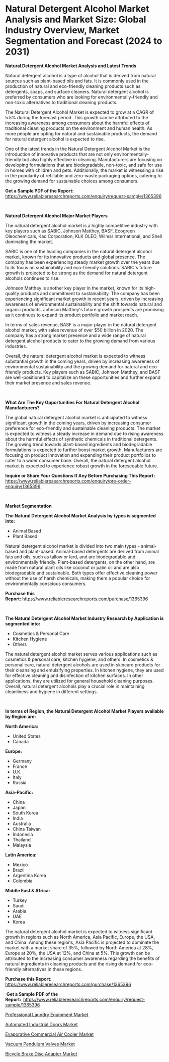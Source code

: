<p><h1>Natural Detergent Alcohol Market Analysis and Market Size: Global Industry Overview, Market Segmentation and Forecast (2024 to 2031)</h1></p><p><strong>Natural Detergent Alcohol Market Analysis and Latest Trends</strong></p>
<p><p>Natural detergent alcohol is a type of alcohol that is derived from natural sources such as plant-based oils and fats. It is commonly used in the production of natural and eco-friendly cleaning products such as detergents, soaps, and surface cleaners. Natural detergent alcohol is preferred by consumers who are looking for environmentally-friendly and non-toxic alternatives to traditional cleaning products.</p><p>The Natural Detergent Alcohol Market is expected to grow at a CAGR of 5.5% during the forecast period. This growth can be attributed to the increasing awareness among consumers about the harmful effects of traditional cleaning products on the environment and human health. As more people are opting for natural and sustainable products, the demand for natural detergent alcohol is expected to rise.</p><p>One of the latest trends in the Natural Detergent Alcohol Market is the introduction of innovative products that are not only environmentally-friendly but also highly effective in cleaning. Manufacturers are focusing on developing formulations that are biodegradable, non-toxic, and safe for use in homes with children and pets. Additionally, the market is witnessing a rise in the popularity of refillable and zero-waste packaging options, catering to the growing demand for sustainable choices among consumers.</p></p>
<p><strong>Get a Sample PDF of the Report:&nbsp;</strong> <a href="https://www.reliableresearchreports.com/enquiry/request-sample/1365396">https://www.reliableresearchreports.com/enquiry/request-sample/1365396</a></p>
<p>&nbsp;</p>
<p><strong>Natural Detergent Alcohol Major Market Players</strong></p>
<p><p>The natural detergent alcohol market is a highly competitive industry with key players such as SABIC, Johnson Matthey, BASF, Ecogreen Oleochemicals, Kao Corporation, KLK OLEO, Wilmar International, and Shell dominating the market.</p><p>SABIC is one of the leading companies in the natural detergent alcohol market, known for its innovative products and global presence. The company has been experiencing steady market growth over the years due to its focus on sustainability and eco-friendly solutions. SABIC's future growth is projected to be strong as the demand for natural detergent alcohols continues to rise.</p><p>Johnson Matthey is another key player in the market, known for its high-quality products and commitment to sustainability. The company has been experiencing significant market growth in recent years, driven by increasing awareness of environmental sustainability and the shift towards natural and organic products. Johnson Matthey's future growth prospects are promising as it continues to expand its product portfolio and market reach.</p><p>In terms of sales revenue, BASF is a major player in the natural detergent alcohol market, with sales revenue of over $50 billion in 2020. The company has a strong market presence and a wide range of natural detergent alcohol products to cater to the growing demand from various industries.</p><p>Overall, the natural detergent alcohol market is expected to witness substantial growth in the coming years, driven by increasing awareness of environmental sustainability and the growing demand for natural and eco-friendly products. Key players such as SABIC, Johnson Matthey, and BASF are well-positioned to capitalize on these opportunities and further expand their market presence and sales revenue.</p></p>
<p>&nbsp;</p>
<p><strong>What Are The Key Opportunities For Natural Detergent Alcohol Manufacturers?</strong></p>
<p><p>The global natural detergent alcohol market is anticipated to witness significant growth in the coming years, driven by increasing consumer preference for eco-friendly and sustainable cleaning products. The market is expected to witness a steady increase in demand due to rising awareness about the harmful effects of synthetic chemicals in traditional detergents. The growing trend towards plant-based ingredients and biodegradable formulations is expected to further boost market growth. Manufacturers are focusing on product innovation and expanding their product portfolios to cater to a wider consumer base. Overall, the natural detergent alcohol market is expected to experience robust growth in the foreseeable future.</p></p>
<p><strong>Inquire or Share Your Questions If Any Before Purchasing This Report:</strong> <a href="https://www.reliableresearchreports.com/enquiry/pre-order-enquiry/1365396">https://www.reliableresearchreports.com/enquiry/pre-order-enquiry/1365396</a></p>
<p>&nbsp;</p>
<p><strong>Market Segmentation</strong></p>
<p><strong>The Natural Detergent Alcohol Market Analysis by types is segmented into:</strong></p>
<p><ul><li>Animal Based</li><li>Plant Based</li></ul></p>
<p><p>Natural detergent alcohol market is divided into two main types - animal-based and plant-based. Animal-based detergents are derived from animal fats and oils, such as tallow or lard, and are biodegradable and environmentally friendly. Plant-based detergents, on the other hand, are made from natural plant oils like coconut or palm oil and are also biodegradable and sustainable. Both types offer effective cleaning power without the use of harsh chemicals, making them a popular choice for environmentally conscious consumers.</p></p>
<p><strong>Purchase this Report:&nbsp;</strong><a href="https://www.reliableresearchreports.com/purchase/1365396">https://www.reliableresearchreports.com/purchase/1365396</a></p>
<p>&nbsp;</p>
<p><strong>The Natural Detergent Alcohol Market Industry Research by Application is segmented into:</strong></p>
<p><ul><li>Cosmetics & Personal Care</li><li>Kitchen Hygiene</li><li>Others</li></ul></p>
<p><p>The natural detergent alcohol market serves various applications such as cosmetics & personal care, kitchen hygiene, and others. In cosmetics & personal care, natural detergent alcohols are used in skincare products for their cleansing and emulsifying properties. In kitchen hygiene, they are used for effective cleaning and disinfection of kitchen surfaces. In other applications, they are utilized for general household cleaning purposes. Overall, natural detergent alcohols play a crucial role in maintaining cleanliness and hygiene in different settings.</p></p>
<p>&nbsp;</p>
<p><strong>In terms of Region, the Natural Detergent Alcohol Market Players available by Region are:</strong></p>
<p>
    <p> <strong> North America: </strong>
        <ul>
            <li>United States</li>
            <li>Canada</li>
        </ul>
        </p> 
    <p> <strong> Europe: </strong>
        <ul>
            <li>Germany</li>
            <li>France</li>
            <li>U.K.</li>
            <li>Italy</li>
            <li>Russia</li>
        </ul>
        </p> 
    <p> <strong> Asia-Pacific: </strong>
        <ul>
            <li>China</li>
            <li>Japan</li>
            <li>South Korea</li>
            <li>India</li>
            <li>Australia</li>
            <li>China Taiwan</li>
            <li>Indonesia</li>
            <li>Thailand</li>
            <li>Malaysia</li>
        </ul>
        </p> 
    <p> <strong> Latin America: </strong>
        <ul>
            <li>Mexico</li>
            <li>Brazil</li>
            <li>Argentina Korea</li>
            <li>Colombia</li>
        </ul>
        </p> 
    <p> <strong> Middle East & Africa: </strong>
        <ul>
            <li>Turkey</li>
            <li>Saudi</li>
            <li>Arabia</li>
            <li>UAE</li>
            <li>Korea</li>
        </ul>
    </p>
    </p>
<p><p>The natural detergent alcohol market is expected to witness significant growth in regions such as North America, Asia Pacific, Europe, the USA, and China. Among these regions, Asia Pacific is projected to dominate the market with a market share of 35%, followed by North America at 28%, Europe at 20%, the USA at 12%, and China at 5%. This growth can be attributed to the increasing consumer awareness regarding the benefits of natural ingredients in cleaning products and the rising demand for eco-friendly alternatives in these regions.</p></p>
<p><strong>Purchase this Report: </strong><a href="https://www.reliableresearchreports.com/purchase/1365396">https://www.reliableresearchreports.com/purchase/1365396</a></p>
<p>&nbsp;<strong>Get a Sample PDF of the Report:&nbsp;&nbsp;</strong><a href="https://www.reliableresearchreports.com/enquiry/request-sample/1365396">https://www.reliableresearchreports.com/enquiry/request-sample/1365396</a></p>
<p><strong></strong></p>
<p><p><a href="https://github.com/sougarounis/Market-Research-Report-List-1/blob/main/professional-laundry-equipment-market.md">Professional Laundry Equipment Market</a></p><p><a href="https://medium.com/@shirleygreene26/automated-industrial-doors-market-size-and-market-trends-complete-industry-overview-2024-to-2031-5406fa3daada">Automated Industrial Doors Market</a></p><p><a href="https://medium.com/@samanthamason1930/evaporative-commercial-air-cooler-market-outlook-industry-overview-and-forecast-2024-to-2031-b919b4b6c817">Evaporative Commercial Air Cooler Market</a></p><p><a href="https://medium.com/@samanthamason1930/vacuum-pendulum-valves-market-the-key-to-successful-business-strategy-forecast-till-2031-c4d755cf0313">Vacuum Pendulum Valves Market</a></p><p><a href="https://medium.com/@royross51/bicycle-brake-disc-adapter-market-size-market-outlook-and-market-forecast-2024-to-2031-894c444fffaf">Bicycle Brake Disc Adapter Market</a></p></p>